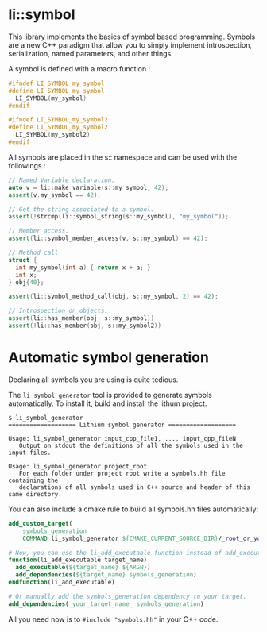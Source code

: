 
li::symbol
=================================

This library implements the basics of symbol based
programming. Symbols are a new C++ paradigm that allow you to simply
implement introspection, serialization, named parameters, and other
things.

A symbol is defined with a macro function :

```c++
#ifndef LI_SYMBOL_my_symbol
#define LI_SYMBOL_my_symbol
  LI_SYMBOL(my_symbol)
#endif

#ifndef LI_SYMBOL_my_symbol2
#define LI_SYMBOL_my_symbol2
  LI_SYMBOL(my_symbol2)
#endif
```

All symbols are placed in the s:: namespace and can be used with the followings :

```c++
// Named Variable declaration.
auto v = li::make_variable(s::my_symbol, 42);
assert(v.my_symbol == 42);

// Get the string associated to a symbol.
assert(!strcmp(li::symbol_string(s::my_symbol), "my_symbol"));

// Member access.
assert(li::symbol_member_access(v, s::my_symbol) == 42);  

// Method call
struct {
  int my_symbol(int a) { return x + a; }
  int x;
} obj{40};

assert(li::symbol_method_call(obj, s::my_symbol, 2) == 42);

// Introspection on objects.
assert(li::has_member(obj, s::my_symbol))
assert(!li::has_member(obj, s::my_symbol2))
```

Automatic symbol generation
===================

Declaring all symbols you are using is quite tedious.

The `li_symbol_generator` tool is provided to generate symbols automatically. 
To install it, build and install the lithum project.

```
$ li_symbol_generator
=================== Lithium symbol generator ===================

Usage: li_symbol_generator input_cpp_file1, ..., input_cpp_fileN
   Output on stdout the definitions of all the symbols used in the input files.

Usage: li_symbol_generator project_root
   For each folder under project root write a symbols.hh file containing the
   declarations of all symbols used in C++ source and header of this same directory.
```

You can also include a cmake rule to build all symbols.hh files automatically:

```cmake
add_custom_target(
    symbols_generation
    COMMAND li_symbol_generator ${CMAKE_CURRENT_SOURCE_DIR}/_root_or_your_code_with_symbols_)

# Now, you can use the li_add_executable function instead of add_executable:
function(li_add_executable target_name)
  add_executable(${target_name} ${ARGN})
  add_dependencies(${target_name} symbols_generation)
endfunction(li_add_executable)

# Or manually add the symbols_generation dependency to your target. 
add_dependencies(_your_target_name_ symbols_generation)
```

All you need now is to `#include "symbols.hh"` in your C++ code.
